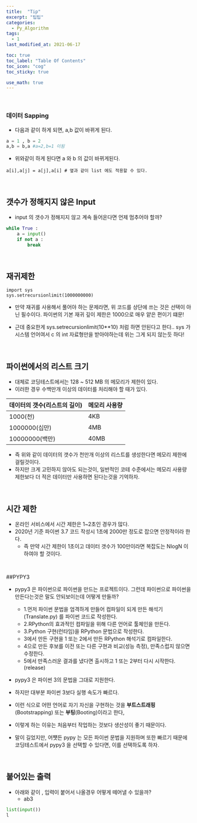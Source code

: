 ```yaml
---
title:  "Tip"
excerpt: "팁팁"
categories:
  - Py_Algorithm
tags:
  - 1
last_modified_at: 2021-06-17

toc: true
toc_label: "Table Of Contents"
toc_icon: "cog"
toc_sticky: true

use_math: true
---
```


<br>

### 데이터 Sapping

- 다음과 같이 하게 되면, a,b 값이 바뀌게 된다.

```python
a = 1 , b = 2
a,b = b,a #a=2,b=1 이됨
```

- 위와같이 하게 된다면 a 와  b 의 값이 바뀌게된다. 

```
a[i],a[j] = a[j],a[i] # 옆과 같이 list 에도 적용할 수 있다. 
```

<br>

## 갯수가 정해지지 않은 Input

- input 의 갯수가 정해지지 않고 계속 들어온다면 언제 멈추어야 할까? 

```python
while True : 
    a = input()
    if not a :
        break
```

<br>

## 재귀제한

```
import sys
sys.setrecursionlimit(1000000000)
```

- 만약 재귀를 사용해서 풀어야 하는 문제라면, 위 코드를 상단에 쓰는 것은 선택이 아닌 필수이다. 파이썬의 기본 재귀 깊이 제한은 1000으로 매우 얕은 편이기 떄문! 

- 근데 중요한게 sys.setrecursionlimit(10**10) 처럼 하면 안된다고 한다.. sys 가 시스템 언어여서 c 의 int 자료형만을 받아야하는데 위는 그게 되지 않는듯 하다! 

<br>

## 파이썬에서의 리스트 크기

- 대체로 코딩테스트에서는 128 ~ 512 MB 의 메모리가 제한이 있다. 
- 이러한 경우 수백만개 이상의 데이터를 처리해야 할 때가 있다. 

| 데이터의 갯수(리스트의 길이) | 메모리 사용량 |
| ---------------------------- | ------------- |
| 1000(천)                     | 4KB           |
| 1000000(십만)                | 4MB           |
| 10000000(백만)               | 40MB          |

- 즉 위와 같이 데이터의 갯수가 천만개 이상의 리스트를 생성한다면 메모리 제한에 걸릴것이다. 
- 하지만 크게 고민하지 않아도 되는것이, 일반적인 코테 수준에서는 메모리 사용량 제한보다 더 적은 데이터만 사용하면 된다는것을 기억하자. 

<br>

## 시간 제한

- 온라인 서비스에서 시간 제한은 1~2초인 경우가 많다.
- 2020년 기준 파이썬 3.7 코드 작성시 1초에 2000만 정도로 잡으면 안정적이라 한다. 
  - 즉 만약 시간 제한이 1초이고 데이터 갯수가 100만이라면 복잡도는 NlogN 이하여야 할 것이다.

<br>

##PYPY3

- pypy3 은 파이썬으로 파이썬을 만드는 프로젝트이다. 그런데 파이썬으로 파이썬을 만든다는것은 말도 안되보이는데 어떻게 만들까? 
  - 1.먼저 파이썬 문법을 엄격하게 만들어 컴파일이 되게 만든 해석기 (Translate.py) 를 파이썬 코드로 작성한다. 
  - 2.RPython의 효과적인 컴파일을 위해 다른 언어로 툴체인을 만든다.
  - 3.Python 구현(런타임)을 RPython 문법으로 작성한다.
  - 3에서 만든 구현을 1 또는 2에서 만든 RPython 해석기로 컴파일한다.
  - 4으로 만든 후보를 이전 또는 다른 구현과 비교(성능 측정), 만족스럽지 않으면 수정한다.
  - 5에서 만족스러운 결과를 냈다면 출시하고 1 또는 2부터 다시 시작한다.(release)
- pypy3 은 파이썬 3의 문법을 그대로 지원한다.
- 하지만 대부분 파이썬 3보다 실행 속도가 빠르다. 

- 이런 식으로 어떤 언어로 자기 자신을 구현하는 것을 **부트스트래핑**(Bootstrapping) 또는 **부팅**(Booting)이라고 한다,
- 이렇게 하는 이유는 처음부터 작업하는 것보다 생산성이 좋기 때문이다.
- 말이 길었지만, 어쩃든 pypy 는 모든 파이썬 문법을 지원하며 또한 빠르기 때문에 코딩테스트에서 pypy3 을 선택할 수 있다면, 이를 선택하도록 하자. 

<br>

## 붙어있는 출력

- 아래와 같이 , 입력이 붙어서 나올경우 어떻게 떼어낼 수 있을까?
  - ab3 

```python
list(input())
l
```

